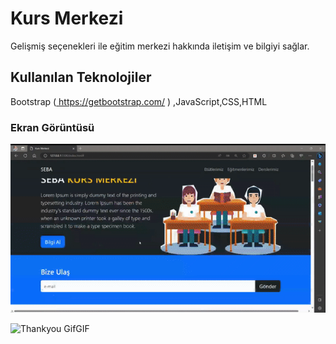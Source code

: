﻿<h1> Kurs Merkezi </h1>

Gelişmiş seçenekleri ile eğitim merkezi hakkında iletişim ve bilgiyi sağlar.

<h2> Kullanılan Teknolojiler </h2>

Bootstrap (<a href=""> https://getbootstrap.com/ </a>) ,JavaScript,CSS,HTML

<h3>Ekran Görüntüsü</h3>

![](ezgif.com-video-to-gif.gif)

![Thankyou GifGIF](https://github.com/gamzeyaylaonu/Kurs-Merkezi/assets/135466558/88f9989b-1f56-4cad-a5f4-d9273af81a60)

